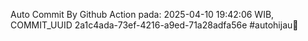 Auto Commit By Github Action pada: 2025-04-10 19:42:06 WIB, COMMIT_UUID 2a1c4ada-73ef-4216-a9ed-71a28adfa56e #autohijau🗿

